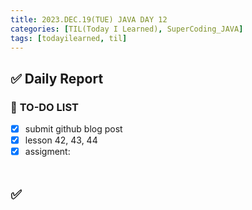 ```yaml
---
title: 2023.DEC.19(TUE) JAVA DAY 12
categories: [TIL(Today I Learned), SuperCoding_JAVA]
tags: [todayilearned, til]
---
```


## ✅ Daily Report

### 📌 **TO-DO LIST**

- [x] submit github blog post
- [x] lesson 42, 43, 44
- [x] assigment:
      <br>
      <br>

## ✅
